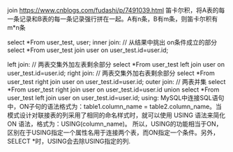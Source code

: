 join
https://www.cnblogs.com/fudashi/p/7491039.html
笛卡尔积，将A表的每一条记录和B表的每一条记录强行拼在一起。A有n条，B有m条，则笛卡尔积有m*n条

select *From user_test, user;
inner join:
	// 从结果中挑出 on条件成立的部分
	select *From user_test join user on user_test.id=user.id;

left join:
	// 两表交集外加左表剩余部分
	select *From user_test left join user on user_test.id=user.id;
right join:
	// 两表交集外加右表剩余部分
	select *From user_test right join user on user_test.id=user.id;
outer join:
	// 两表并集
	select *From user_test right join user on user_test.id=user.id
	union
	select *From user_test left join user on user_test.id=user.id;
using:
	MySQL中连接SQL语句中，ON子句的语法格式为：table1.column_name = table2.column_name。当模式设计对联接表的列采用了相同的命名样式时，就可以使用 USING 语法来简化 ON 语法，格式为：USING(column_name)。
所以，USING的功能相当于ON，区别在于USING指定一个属性名用于连接两个表，而ON指定一个条件。另外，SELECT *时，USING会去除USING指定的列.